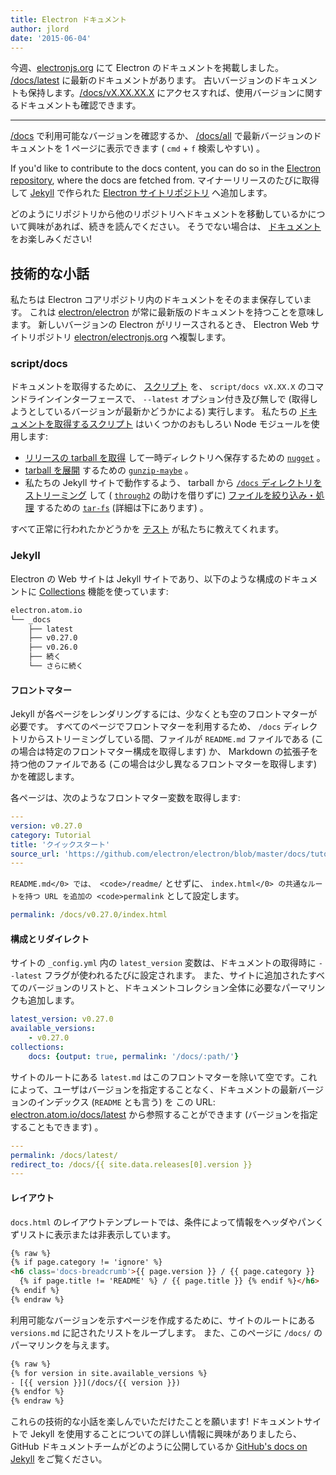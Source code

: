 ```yaml
---
title: Electron ドキュメント
author: jlord
date: '2015-06-04'
---
```


今週、[electronjs.org](https://electronjs.org) にて Electron のドキュメントを掲載しました。 [/docs/latest](https://electronjs.org/docs/latest) に最新のドキュメントがあります。 古いバージョンのドキュメントも保持します。[/docs/vX.XX.XX.X](https://electronjs.org/docs/v0.26.0) にアクセスすれば、使用バージョンに関するドキュメントも確認できます。

---

[/docs](https://electronjs.org/docs) で利用可能なバージョンを確認するか、 [/docs/all](https://electronjs.org/docs/all) で最新バージョンのドキュメントを 1 ページに表示できます ( `cmd` + `f` 検索しやすい) 。

If you'd like to contribute to the docs content, you can do so in the [Electron repository](https://github.com/electron/electron/tree/main/docs), where the docs are fetched from. マイナーリリースのたびに取得して [Jekyll](http://jekyllrb.com) で作られた [Electron サイトリポジトリ](http://github.com/electron/electronjs.org) へ追加します。

どのようにリポジトリから他のリポジトリへドキュメントを移動しているかについて興味があれば、続きを読んでください。 そうでない場合は、 [ドキュメント](https://electronjs.org/latest) をお楽しみください!

## 技術的な小話

私たちは Electron コアリポジトリ内のドキュメントをそのまま保存しています。 これは [electron/electron](http://github.com/electron/electron) が常に最新版のドキュメントを持つことを意味します。 新しいバージョンの Electron がリリースされるとき、 Electron Web サイトリポジトリ [electron/electronjs.org](http://github.com/electron/electronjs.org) へ複製します。

### script/docs

ドキュメントを取得するために、 [スクリプト](https://github.com/electron/electronjs.org/blob/0205b5ab26c96a95121bc564c5824f92108677e0/script/docs) を、 `script/docs vX.XX.X` のコマンドラインインターフェースで、 `--latest` オプション付き及び無しで (取得しようとしているバージョンが最新かどうかによる) 実行します。 私たちの [ドキュメントを取得するスクリプト](https://github.com/electron/electronjs.org/blob/0205b5ab26c96a95121bc564c5824f92108677e0/lib/fetch-docs.js) はいくつかのおもしろい Node モジュールを使用します:

- [リリースの tarball を取得](https://github.com/electron/electronjs.org/blob/0205b5ab26c96a95121bc564c5824f92108677e0/lib/fetch-docs.js#L40-L43) して一時ディレクトリへ保存するための [`nugget`](http://npmjs.com/nugget) 。
- [tarball を展開](https://github.com/electron/electronjs.org/blob/0205b5ab26c96a95121bc564c5824f92108677e0/lib/fetch-docs.js#L95) するための [`gunzip-maybe`](http://npmsjs.com/gunzip-maybe) 。
- 私たちの Jekyll サイトで動作するよう、 tarball から [`/docs` ディレクトリを ストリーミング](https://github.com/electron/electronjs.org/blob/0205b5ab26c96a95121bc564c5824f92108677e0/lib/fetch-docs.js#L63-L65) して ( [`through2`](http://npmjs.com/through2) の助けを借りずに) [ファイルを絞り込み・処理](https://github.com/electron/electronjs.org/blob/0205b5ab26c96a95121bc564c5824f92108677e0/lib/fetch-docs.js#L68-L78) するための [`tar-fs`](http://npmjs.com/tar-fs) (詳細は下にあります) 。

すべて正常に行われたかどうかを [テスト](https://github.com/electron/electronjs.org/tree/gh-pages/spec) が私たちに教えてくれます。

### Jekyll

Electron の Web サイトは Jekyll サイトであり、以下のような構成のドキュメントに [Collections](http://jekyllrb.com/docs/collections/) 機能を使っています:

```bash
electron.atom.io
└── _docs
    ├── latest
    ├── v0.27.0
    ├── v0.26.0
    ├── 続く
    └── さらに続く
```

#### フロントマター

Jekyll が各ページをレンダリングするには、少なくとも空のフロントマターが必要です。 すべてのページでフロントマターを利用するため、 `/docs` ディレクトリからストリーミングしている間、ファイルが `README.md` ファイルである (この場合は特定のフロントマター構成を取得します) か、 Markdown の拡張子を持つ他のファイルである (この場合は少し異なるフロントマターを取得します) かを確認します。

各ページは、次のようなフロントマター変数を取得します:

```yaml
---
version: v0.27.0
category: Tutorial
title: 'クイックスタート'
source_url: 'https://github.com/electron/electron/blob/master/docs/tutorial/quick-start.md'
---
```

`README.md</0> では、 <code>/readme/` とせずに、 `index.html</0> の共通なルートを持つ URL を追加の <code>permalink` として設定します。

```yaml
permalink: /docs/v0.27.0/index.html
```

#### 構成とリダイレクト

サイトの `_config.yml` 内の `latest_version` 変数は、ドキュメントの取得時に `--latest` フラグが使われるたびに設定されます。 また、サイトに追加されたすべてのバージョンのリストと、ドキュメントコレクション全体に必要なパーマリンクも追加します。

```yaml
latest_version: v0.27.0
available_versions:
    - v0.27.0
collections:
    docs: {output: true, permalink: '/docs/:path/'}
```

サイトのルートにある `latest.md` はこのフロントマターを除いて空です。これによって、ユーザはバージョンを指定することなく、ドキュメントの最新バージョンのインデックス (`README` とも言う) を この URL: [electron.atom.io/docs/latest](https://electronjs.org/docs/latest) から参照することができます (バージョンを指定することもできます) 。

```yaml
---
permalink: /docs/latest/
redirect_to: /docs/{{ site.data.releases[0].version }}
---
```

#### レイアウト

`docs.html` のレイアウトテンプレートでは、条件によって情報をヘッダやパンくずリストに表示または非表示しています。

```html
{% raw %}
{% if page.category != 'ignore' %}
<h6 class='docs-breadcrumb'>{{ page.version }} / {{ page.category }}
  {% if page.title != 'README' %} / {{ page.title }} {% endif %}</h6>
{% endif %}
{% endraw %}
```

利用可能なバージョンを示すページを作成するために、サイトのルートにある `versions.md` に記されたリストをループします。 また、このページに `/docs/` のパーマリンクを与えます。

```html
{% raw %}
{% for version in site.available_versions %}
- [{{ version }}](/docs/{{ version }})
{% endfor %}
{% endraw %}
```

これらの技術的な小話を楽しんでいただけたことを願います! ドキュメントサイトで Jekyll を使用することについての詳しい情報に興味がありましたら、 GitHub ドキュメントチームがどのように公開しているか [GitHub's docs on Jekyll](https://github.com/blog/1939-how-github-uses-github-to-document-github) をご覧ください。
